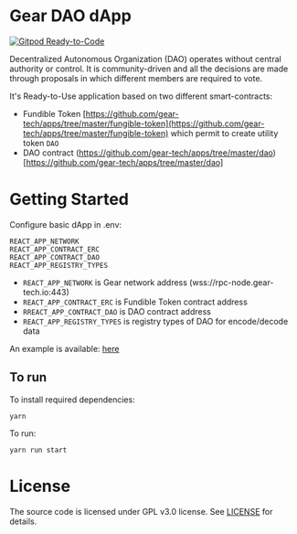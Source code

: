 # Gear DAO dApp

[![Gitpod Ready-to-Code](https://img.shields.io/badge/Gitpod-Ready--to--Code-blue?logo=gitpod)](https://gitpod.io/#https://github.com/gear-tech/dao-app)

Decentralized Autonomous Organization (DAO) operates without central authority or control. It is community-driven and all the decisions are made through proposals in which different members are required to vote.

It's Ready-to-Use application based on two different smart-contracts:

- Fundible Token [https://github.com/gear-tech/apps/tree/master/fungible-token](https://github.com/gear-tech/apps/tree/master/fungible-token) which permit to create utility token `DAO`
- DAO contract (https://github.com/gear-tech/apps/tree/master/dao)[https://github.com/gear-tech/apps/tree/master/dao]


# Getting Started

Configure basic dApp in .env:

```shell
REACT_APP_NETWORK
REACT_APP_CONTRACT_ERC
REACT_APP_CONTRACT_DAO
REACT_APP_REGISTRY_TYPES
```

- `REACT_APP_NETWORK` is Gear network address (wss://rpc-node.gear-tech.io:443)
- `REACT_APP_CONTRACT_ERC` is Fundible Token contract address
- `RREACT_APP_CONTRACT_DAO` is DAO contract address
- `REACT_APP_REGISTRY_TYPES` is registry types of DAO for encode/decode data

An example is available: [here](https://github.com/gear-tech/dao-app/blob/master/.env.example)

## To run

To install required dependencies:

```shell
yarn
```

To run:

```shell
yarn run start
```

# License

The source code is licensed under GPL v3.0 license.
See [LICENSE](LICENSE) for details.
